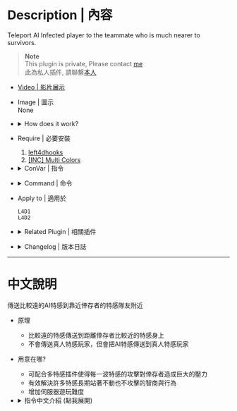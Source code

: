 # Description | 內容
Teleport AI Infected player to the teammate who is much nearer to survivors.

> __Note__ <br/>
This plugin is private, Please contact [me](https://github.com/fbef0102/Game-Private_Plugin#私人插件列表-private-plugins-list)<br/>
此為私人插件, 請聯繫[本人](https://github.com/fbef0102/Game-Private_Plugin#私人插件列表-private-plugins-list)

* [Video | 影片展示](https://youtu.be/_-M3zYlvYPU)

* Image | 圖示
<br/>None

* <details><summary>How does it work?</summary>

	* Teleport far AI Infected player to the other player who is much nearer to survivors.
    * Increase game difficulty
</details>

* Require | 必要安裝
	1. [left4dhooks](https://forums.alliedmods.net/showthread.php?t=321696)
    2. [[INC] Multi Colors](https://github.com/fbef0102/L4D1_2-Plugins/releases/tag/Multi-Colors)

* <details><summary>ConVar | 指令</summary>

	* cfg/sourcemod/l4d_ssi_teleport_fix.cfg
        ```php
        // Active the teleport system after survivors have reached certain distances of the map [1-100]
        l4d_ssi_teleport_fix_active_flow "10"

        // Teleport boomer to tank?
        l4d_ssi_teleport_fix_boomer2tank "0"

        // Time interval to check si.
        l4d_ssi_teleport_fix_check_interval "1.0"

        // 0=Plugin off, 1=Plugin on.
        l4d_ssi_teleport_fix_enable "1"

        // Players with these flags have access to see S.I. teleport message. (Empty = Everyone, -1: Nobody)
        l4d_ssi_teleport_fix_message_access_flag "-1"

        // If 1, AI Boomer will be teleported.
        l4d_ssi_teleport_fix_tp1_boomer "1"

        // If 1, AI Charger will be teleported.
        l4d_ssi_teleport_fix_tp1_charger "1"

        // Cold Down Time in seconds an infected can not be teleported again.
        l4d_ssi_teleport_fix_tp1_cooltime "2.0"

        // Prevent SI from taking damage for this seconds after being teleported. (0=Disable)
        l4d_ssi_teleport_fix_tp1_god_time "0.6"

        // If 1, AI Hunter will be teleported.
        l4d_ssi_teleport_fix_tp1_hunter "1"

        // If 1, AI Jockey will be teleported.
        l4d_ssi_teleport_fix_tp1_jockey "1"

        // Limit per teleport.
        l4d_ssi_teleport_fix_tp1_limit "2"

        // AI Boomer will be teleported if distance from survivors is outside this range.
        l4d_ssi_teleport_fix_tp1_range_boomer "800"

        // AI Charger will be teleported if distance from survivors is outside this range.
        l4d_ssi_teleport_fix_tp1_range_charger "800"

        // AI Hunter will be teleported if distance from survivors is outside this range.
        l4d_ssi_teleport_fix_tp1_range_hunter "800"

        // AI Jockey will be teleported if distance from survivors is outside this range.
        l4d_ssi_teleport_fix_tp1_range_jockey "800"

        // AI Smoker will be teleported if distance from survivors is outside this range.
        l4d_ssi_teleport_fix_tp1_range_smoker "800"

        // AI Tank will be teleported if distance from survivors is outside this range.
        l4d_ssi_teleport_fix_tp1_range_spitter "800"

        // AI Smoker will be teleported if distance from survivors is outside this range.
        l4d_ssi_teleport_fix_tp1_range_tank "800"

        // If 1, AI Smoker will be teleported.
        l4d_ssi_teleport_fix_tp1_smoker "1"

        // If 1, AI Spitter will be teleported.
        l4d_ssi_teleport_fix_tp1_spitter "1"

        // If 1, AI Tank will be teleported.
        l4d_ssi_teleport_fix_tp1_tank "0"

        // Where to teleport the AI Infected. 0=Near the first ahead survivor, 1=Near the farthest behind survivor, 2=Near Random survivor
        l4d_ssi_teleport_fix_tp2_near_survivor_type "0"

        // Teleport to the Infected player whose distance from survivors is inside max range, value must less than or equal to 'ssitp_tp1_range'.
        l4d_ssi_teleport_fix_tp2_range_max "700"

        // Teleport to the Infected player whose distance from survivors is outside min range
        l4d_ssi_teleport_fix_tp2_range_min "150"

        // If 1, infected players can be teleported to the player thats about to be seen by the survivors.
        l4d_ssi_teleport_fix_tp2_visiblethreats "0"
        ```
</details>

* <details><summary>Command | 命令</summary>

	None
</details>

* Apply to | 適用於
    ```
    L4D1
    L4D2
    ```

* <details><summary>Related Plugin | 相關插件</summary>

	1. [l4dinfectedbots](https://github.com/fbef0102/L4D1_2-Plugins/tree/master/l4dinfectedbots): Spawns infected bots in L4D1 versus, and gives greater control of the infected bots in L4D1/L4D2 without being limited by the director.
		> 生成多特感控制插件
	1. [AI_HardSI](https://github.com/fbef0102/L4D2-Plugins/tree/master/AI_HardSI): Improves the AI behaviour of special infected
		> 強化每個AI 特感的行為與提高智商，積極攻擊倖存者
</details>

* <details><summary>Changelog | 版本日誌</summary>

	* v2.0 (2023-4-1)
        * Replace Gamedata with left4dhooks

	* v1.9 (2023-3-13)
        * Select special infected class to teleport
        * Each S.I. teleport range
        * Teleport method
        * Active the this plugin after survivors have reached certain distances of the map
        * Teleport Tank available

	* v1.8
        * Teleport infected to teammate who is near the first ahead survivor

	* v1.6
	    * Initial Release
</details>

- - - -
# 中文說明
傳送比較遠的AI特感到靠近倖存者的特感隊友附近

* 原理
    * 比較遠的特感傳送到距離倖存者比較近的特感身上
    * 不會傳送真人特感玩家，但會把AI特感傳送到真人特感玩家

* 用意在哪?
    * 可配合多特感插件使得每一波特感的攻擊對倖存者造成巨大的壓力
    * 有效解決許多特感長期站著不動也不攻擊的智商與行為
    * 增加伺服器遊玩難度

* <details><summary>指令中文介紹 (點我展開)</summary>

    * 假設需要傳送 "特感A" 到 "特感B" 身上
        ```php
        // 倖存者經過地圖10%總路程才會開始傳送特感
        l4d_ssi_teleport_fix_active_flow "10"

        // 可傳送Boommer到Tank身上?
        l4d_ssi_teleport_fix_boomer2tank "0"

        // 每1.0秒檢查所有特感並傳送
        l4d_ssi_teleport_fix_check_interval "1.0"

        // 0=關閉插件, 1=開啟插件.
        l4d_ssi_teleport_fix_enable "1"

        // 擁有這些權限的玩家可以看到提示訊息 (留白=所有人都能看到, -1=沒人能看到)
        l4d_ssi_teleport_fix_message_access_flag "-1"

        // 為1時, 可以傳送 AI Boomer
        l4d_ssi_teleport_fix_tp1_boomer "1"

        // 為1時, 可以傳送 AI Charger
        l4d_ssi_teleport_fix_tp1_charger "1"

        // 被傳送一次後，經需要等待2.0秒後才可在被傳送一次
        l4d_ssi_teleport_fix_tp1_cooltime "2.0"

        // 被傳送後的無敵時間 (0=關閉)
        l4d_ssi_teleport_fix_tp1_god_time "0.6"

        // 為1時, 可以傳送 AI Hunter
        l4d_ssi_teleport_fix_tp1_hunter "1"

        // 為1時, 可以傳送 AI Jockey
        l4d_ssi_teleport_fix_tp1_jockey "1"

        // 一次可以傳送兩隻特感
        l4d_ssi_teleport_fix_tp1_limit "2"

        // AI Boomer 必須離倖存者800公尺外才能被傳送
        l4d_ssi_teleport_fix_tp1_range_boomer "800"

        // AI Charger 必須離倖存者800公尺外才能被傳送
        l4d_ssi_teleport_fix_tp1_range_charger "800"

        // AI Hunter 必須離倖存者800公尺外才能被傳送
        l4d_ssi_teleport_fix_tp1_range_hunter "800"

        // AI Jockey 必須離倖存者800公尺外才能被傳送
        l4d_ssi_teleport_fix_tp1_range_jockey "800"

        // AI Smoker 必須離倖存者800公尺外才能被傳送
        l4d_ssi_teleport_fix_tp1_range_smoker "800"

        // AI Tank 必須離倖存者800公尺外才能被傳送
        l4d_ssi_teleport_fix_tp1_range_spitter "800"

        // AI Smoker 必須離倖存者800公尺外才能被傳送
        l4d_ssi_teleport_fix_tp1_range_tank "800"

        // 為1時, 可以傳送 AI Smoker
        l4d_ssi_teleport_fix_tp1_smoker "1"

        // 為1時, 可以傳送 AI Spitter
        l4d_ssi_teleport_fix_tp1_spitter "1"

        // 為1時, 可以傳送 AI Tank
        l4d_ssi_teleport_fix_tp1_tank "0"

        // 傳送 "特感A" 到哪裡? 0=最前方的倖存者附近, 1=最後方的倖存者附近, 2=隨機的倖存者附近
        l4d_ssi_teleport_fix_tp2_near_survivor_type "0"

        // "特感B" 必須距離倖存者700公尺內.
        l4d_ssi_teleport_fix_tp2_range_max "700"

        // "特感B" 必須距離倖存者150公尺外
        l4d_ssi_teleport_fix_tp2_range_min "150"

        // 為1時，就算"特感B"被倖存者看到也要傳送"特感A"
        l4d_ssi_teleport_fix_tp2_visiblethreats "0"
        ```

    * 範例一: 當有AI特感Hunter距離倖存者900公尺之外，且有另一隻特感Jockey位於距離倖存者150 ~ 700 公尺之間，將Hunter傳送到Jockey身邊
        ```php
        l4d_ssi_teleport_fix_tp1_hunter "1"
        l4d_ssi_teleport_fix_tp1_range_hunter "900"
        l4d_ssi_teleport_fix_tp2_range_max "700"
        l4d_ssi_teleport_fix_tp2_range_min "150"
        ```
</details>